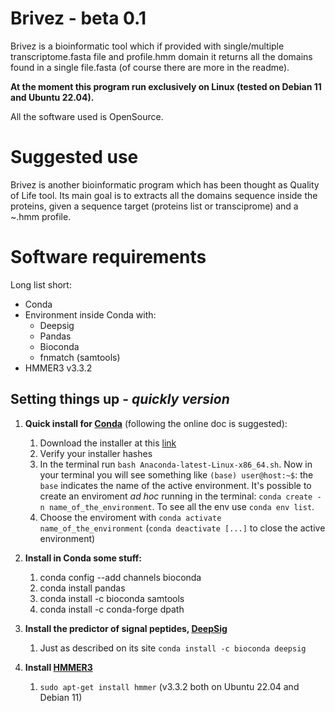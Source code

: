# Brivez - beta 0.1
Brivez is a bioinformatic tool which if provided with single/multiple transcriptome.fasta file and profile.hmm domain it returns all the domains found in a single file.fasta (of course there are more in the readme).

**At the moment this program run exclusively on Linux (tested on Debian 11 and Ubuntu 22.04).**

All the software used is OpenSource.

# Suggested use
Brivez is another bioinformatic program which has been thought as Quality of Life tool.
Its main goal is to extracts all the domains sequence inside the proteins, given a sequence target (proteins list or transciprome) and a ~.hmm profile.


# Software requirements
Long list short:
- Conda
- Environment inside Conda with:
  - Deepsig
  - Pandas
  - Bioconda
  - fnmatch (samtools)
- HMMER3 v3.3.2

## Setting things up - *quickly version*

1) **Quick install for [Conda](https://docs.conda.io/en/latest/)** (following the online doc is suggested):
   1) Download the installer at this [link](https://docs.conda.io/projects/conda/en/latest/user-guide/install/linux.html)
   2) Verify your installer hashes
   3) In the terminal run `bash Anaconda-latest-Linux-x86_64.sh`. 
   Now in your terminal you will see something like `(base) user@host:~$`: the `base` indicates the name of the active environment.  It's possible to create an enviroment _ad hoc_ running in the terminal: `conda create - n name_of_the_environment`. To see all the env use `conda env list`.
   4) Choose the enviroment with `conda activate name_of_the_environment` (`conda deactivate [...]` to close the active environment)
2) **Install in Conda some stuff:**
   1) conda config --add channels bioconda
   2) conda install pandas
   3) conda install -c bioconda samtools
   4) conda install -c conda-forge dpath
3) **Install the predictor of signal peptides, [**DeepSig**](https://github.com/BolognaBiocomp/deepsig)**
    1) Just as described on its site `conda install -c bioconda deepsig`

4) **Install [HMMER3](http://hmmer.org/)**
   1) `sudo apt-get install hmmer` (v3.3.2 both on Ubuntu 22.04 and Debian 11)



